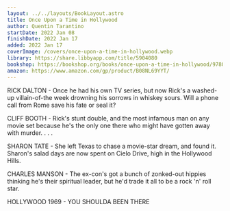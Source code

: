 ```yaml
---
layout: ../../layouts/BookLayout.astro
title: Once Upon a Time in Hollywood
author: Quentin Tarantino
startDate: 2022 Jan 08
finishDate: 2022 Jan 17
added: 2022 Jan 17
coverImage: /covers/once-upon-a-time-in-hollywood.webp
library: https://share.libbyapp.com/title/5904080
bookshop: https://bookshop.org/books/once-upon-a-time-in-hollywood/9780063112520
amazon: https://www.amazon.com/gp/product/B08NL69YYT/
---
```


RICK DALTON - Once he had his own TV series, but now Rick's a washed-up villain-of-the week drowning his sorrows in whiskey sours. Will a phone call from Rome save his fate or seal it?

CLIFF BOOTH - Rick's stunt double, and the most infamous man on any movie set because he's the only one there who might have gotten away with murder. . . .

SHARON TATE - She left Texas to chase a movie-star dream, and found it. Sharon's salad days are now spent on Cielo Drive, high in the Hollywood Hills.

CHARLES MANSON - The ex-con's got a bunch of zonked-out hippies thinking he's their spiritual leader, but he'd trade it all to be a rock 'n' roll star.

HOLLYWOOD 1969 - YOU SHOULDA BEEN THERE

<!-- ### Notes & Highlights -->
